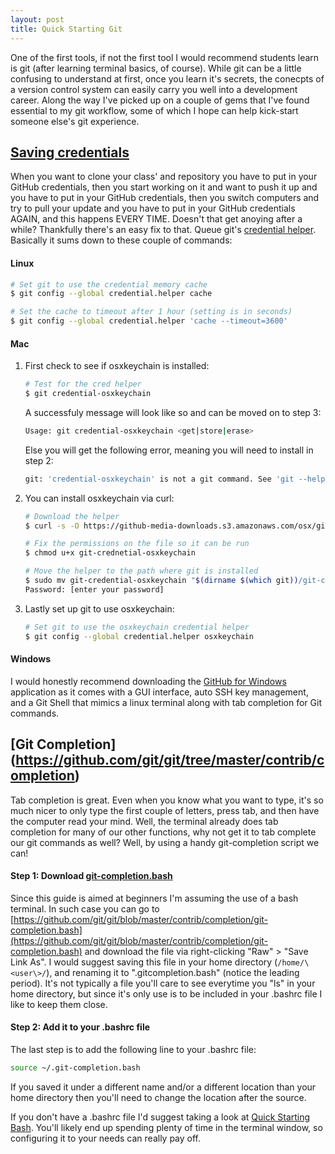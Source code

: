 ```yaml
---
layout: post
title: Quick Starting Git
---
```


One of the first tools, if not the first tool I would recommend students learn is git (after learning terminal basics, of course). While git can be a little confusing to understand at first, once you learn it's secrets, the conecpts of a version control system can easily carry you well into a development career. Along the way I've picked up on a couple of gems that I've found essential to my git workflow, some of which I hope can help kick-start someone else's git experience.

## [Saving credentials](https://help.github.com/articles/set-up-git/#next-steps-authenticating-with-github-from-git)

When you want to clone your class' and repository you have to put in your GitHub credentials, then you start working on it and want to push it up and you have to put in your GitHub credentials, then you switch computers and try to pull your update and you have to put in your GitHub credentials AGAIN, and this happens EVERY TIME. Doesn't that get anoying after a while? Thankfully there's an easy fix to that. Queue git's [credential helper](https://help.github.com/articles/caching-your-github-password-in-git/#platform-mac). Basically it sums down to these couple of commands:

#### Linux
``` bash
# Set git to use the credential memory cache
$ git config --global credential.helper cache

# Set the cache to timeout after 1 hour (setting is in seconds)
$ git config --global credential.helper 'cache --timeout=3600'
```

#### Mac
1. First check to see if osxkeychain is installed:

    ``` bash
    # Test for the cred helper
    $ git credential-osxkeychain
    ```

    A successfuly message will look like so and can be moved on to step 3:

    ``` bash
    Usage: git credential-osxkeychain <get|store|erase>
    ```

    Else you will get the following error, meaning you will need to install in step 2:

    ``` bash
    git: 'credential-osxkeychain' is not a git command. See 'git --help'.
    ```

2. You can install osxkeychain via curl:

    ``` bash
    # Download the helper
    $ curl -s -O https://github-media-downloads.s3.amazonaws.com/osx/git-credential-osxkeychain

    # Fix the permissions on the file so it can be run
    $ chmod u+x git-crednetial-osxkeychain

    # Move the helper to the path where git is installed
    $ sudo mv git-credential-osxkeychain "$(dirname $(which git))/git-credential-osxkeychain"
    Password: [enter your password]
    ```

3. Lastly set up git to use osxkeychain:

    ``` bash
    # Set git to use the osxkeychain credential helper
    $ git config --global credential.helper osxkeychain
    ```

#### Windows
I would honestly recommend downloading the [GitHub for Windows](https://windows.github.com/) application as it comes with a GUI interface, auto SSH key management, and a Git Shell that mimics a linux terminal along with tab completion for Git commands.


## [Git Completion] (https://github.com/git/git/tree/master/contrib/completion)

Tab completion is great. Even when you know what you want to type, it's so much nicer to only type the first couple of letters, press tab, and then have the computer read your mind. Well, the terminal already does tab completion for many of our other functions, why not get it to tab complete our git commands as well? Well, by using a handy git-completion script we can!

#### Step 1: Download [git-completion.bash](https://github.com/git/git/blob/master/contrib/completion/git-completion.bash)
Since this guide is aimed at beginners I'm assuming the use of a bash terminal. In such case you can go to [https://github.com/git/git/blob/master/contrib/completion/git-completion.bash](https://github.com/git/git/blob/master/contrib/completion/git-completion.bash) and download the file via right-clicking "Raw" > "Save Link As". I would suggest saving this file in your home directory (```/home/\<user\>/```), and renaming it to ".gitcompletion.bash" (notice the leading period). It's not typically a file you'll care to see everytime you "ls" in your home directory, but since it's only use is to be included in your .bashrc file I like to keep them close.

#### Step 2: Add it to your .bashrc file
The last step is to add the following line to your .bashrc file:

``` bash
source ~/.git-completion.bash
```

If you saved it under a different name and/or a different location than your home directory then you'll need to change the location after the source.

If you don't have a .bashrc file I'd suggest taking a look at [Quick Starting Bash](/tools-of-the-trade/Quick-Starting-Bash/). You'll likely end up spending plenty of time in the terminal window, so configuring it to your needs can really pay off.
